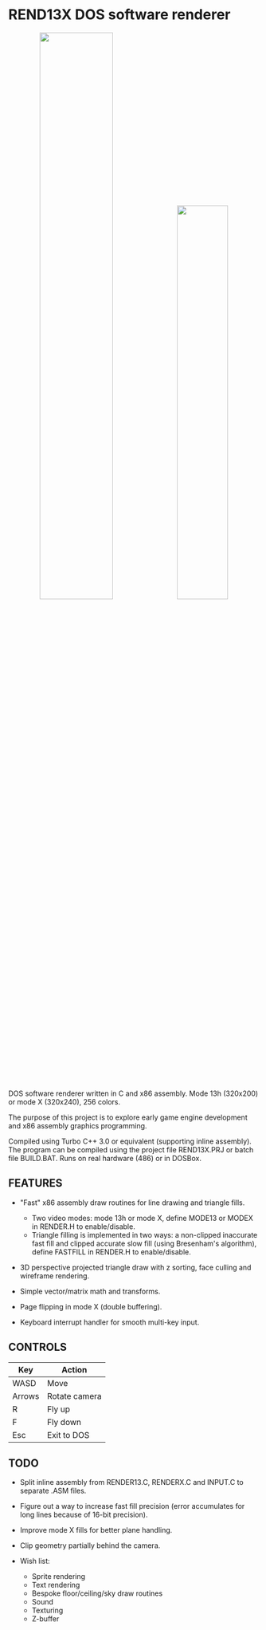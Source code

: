 # REND13X DOS software renderer

<p align="middle">
  <img src="https://media.giphy.com/media/S57czNBuL5ZxcZmrbN/giphy.gif" width="54%" />
  <img src="https://user-images.githubusercontent.com/12766039/148410578-ced829ff-7760-494f-97f8-0395313d4496.gif" width="45%" /> 
</p>

DOS software renderer written in C and x86 assembly. Mode 13h (320x200) or mode X (320x240), 256 colors.

The purpose of this project is to explore early game engine
development and x86 assembly graphics programming.

Compiled using Turbo C++ 3.0 or equivalent (supporting inline assembly). The program can be compiled using the project file REND13X.PRJ or batch file BUILD.BAT. Runs on real hardware (486) or in DOSBox.

## FEATURES

- "Fast" x86 assembly draw routines for line drawing and triangle fills.

    - Two video modes: mode 13h or mode X, define MODE13 or MODEX in RENDER.H to enable/disable.
    - Triangle filling is implemented in two ways: a non-clipped inaccurate fast fill and clipped accurate slow fill (using Bresenham's algorithm), define FASTFILL in RENDER.H to enable/disable.

- 3D perspective projected triangle draw with z sorting, face culling and wireframe rendering.

- Simple vector/matrix math and transforms.

- Page flipping in mode X (double buffering).

- Keyboard interrupt handler for smooth multi-key input.

## CONTROLS

| Key | Action |
| --- | ------ |
| WASD | Move |
| Arrows | Rotate camera |
| R | Fly up |
| F | Fly down |
| Esc | Exit to DOS |

## TODO

- Split inline assembly from RENDER13.C, RENDERX.C and INPUT.C to separate .ASM files.

- Figure out a way to increase fast fill precision (error accumulates for long lines because of 16-bit precision).

- Improve mode X fills for better plane handling.

- Clip geometry partially behind the camera.

- Wish list:
    - Sprite rendering
	- Text rendering
	- Bespoke floor/ceiling/sky draw routines
	- Sound
	- Texturing
	- Z-buffer

